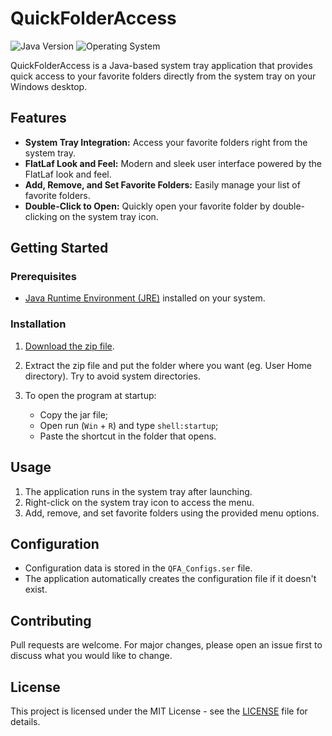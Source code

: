 # QuickFolderAccess
![Java Version](https://img.shields.io/badge/JDK-19-red.svg)
![Operating System](https://img.shields.io/badge/OS-Windows-blue.svg)

QuickFolderAccess is a Java-based system tray application that provides quick access to your favorite folders directly from the system tray on your Windows desktop.

## Features

- **System Tray Integration:** Access your favorite folders right from the system tray.
- **FlatLaf Look and Feel:** Modern and sleek user interface powered by the FlatLaf look and feel.
- **Add, Remove, and Set Favorite Folders:** Easily manage your list of favorite folders.
- **Double-Click to Open:** Quickly open your favorite folder by double-clicking on the system tray icon.

## Getting Started

### Prerequisites

- [Java Runtime Environment (JRE)](https://www.java.com/en/download/) installed on your system.

### Installation

1. [Download the zip file](https://github.com/AlfredoJSpera/QuickFolderAccess/releases).

2. Extract the zip file and put the folder where you want (eg. User Home directory). Try to avoid system directories.
3. To open the program at startup:
   - Copy the jar file;
   - Open run (`Win` + `R`) and type `shell:startup`;
   - Paste the shortcut in the folder that opens.

## Usage

1. The application runs in the system tray after launching.
2. Right-click on the system tray icon to access the menu.
3. Add, remove, and set favorite folders using the provided menu options.

## Configuration

- Configuration data is stored in the `QFA_Configs.ser` file.
- The application automatically creates the configuration file if it doesn't exist.

## Contributing

Pull requests are welcome. For major changes, please open an issue first to discuss what you would like to change.

## License

This project is licensed under the MIT License - see the [LICENSE](LICENSE) file for details.
